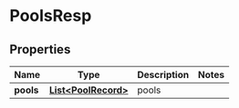 # PoolsResp

## Properties
Name | Type | Description | Notes
------------ | ------------- | ------------- | -------------
**pools** | [**List&lt;PoolRecord&gt;**](PoolRecord.md) | pools | 
